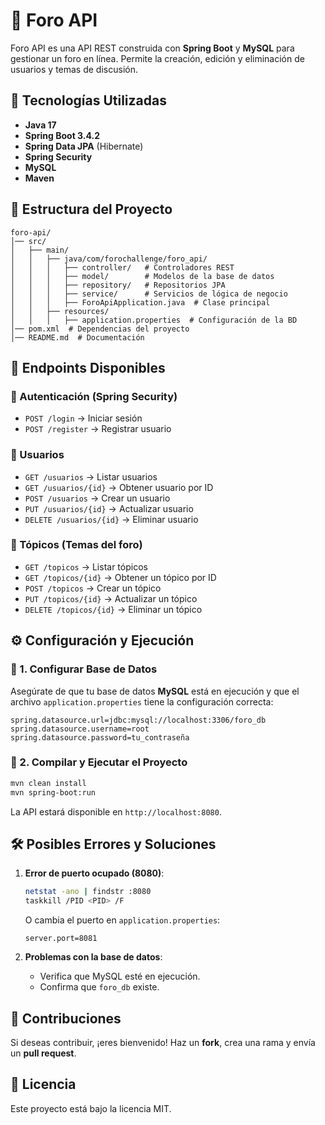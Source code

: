 # 📌 Foro API

Foro API es una API REST construida con **Spring Boot** y **MySQL** para gestionar un foro en línea. Permite la creación, edición y eliminación de usuarios y temas de discusión.

## 🚀 Tecnologías Utilizadas
- **Java 17**
- **Spring Boot 3.4.2**
- **Spring Data JPA** (Hibernate)
- **Spring Security**
- **MySQL**
- **Maven**

## 📂 Estructura del Proyecto
```
foro-api/
│── src/
│   ├── main/
│   │   ├── java/com/forochallenge/foro_api/
│   │   │   ├── controller/   # Controladores REST
│   │   │   ├── model/        # Modelos de la base de datos
│   │   │   ├── repository/   # Repositorios JPA
│   │   │   ├── service/      # Servicios de lógica de negocio
│   │   │   ├── ForoApiApplication.java  # Clase principal
│   │   ├── resources/
│   │   │   ├── application.properties  # Configuración de la BD
│── pom.xml  # Dependencias del proyecto
│── README.md  # Documentación
```

## 📌 Endpoints Disponibles

### 📌 Autenticación (Spring Security)
- `POST /login` → Iniciar sesión
- `POST /register` → Registrar usuario

### 📌 Usuarios
- `GET /usuarios` → Listar usuarios
- `GET /usuarios/{id}` → Obtener usuario por ID
- `POST /usuarios` → Crear un usuario
- `PUT /usuarios/{id}` → Actualizar usuario
- `DELETE /usuarios/{id}` → Eliminar usuario

### 📌 Tópicos (Temas del foro)
- `GET /topicos` → Listar tópicos
- `GET /topicos/{id}` → Obtener un tópico por ID
- `POST /topicos` → Crear un tópico
- `PUT /topicos/{id}` → Actualizar un tópico
- `DELETE /topicos/{id}` → Eliminar un tópico

## ⚙️ Configuración y Ejecución
### 📌 1. Configurar Base de Datos
Asegúrate de que tu base de datos **MySQL** está en ejecución y que el archivo `application.properties` tiene la configuración correcta:
```properties
spring.datasource.url=jdbc:mysql://localhost:3306/foro_db
spring.datasource.username=root
spring.datasource.password=tu_contraseña
```

### 📌 2. Compilar y Ejecutar el Proyecto
```sh
mvn clean install
mvn spring-boot:run
```
La API estará disponible en `http://localhost:8080`.

## 🛠 Posibles Errores y Soluciones
1. **Error de puerto ocupado (8080)**:
   ```sh
   netstat -ano | findstr :8080
   taskkill /PID <PID> /F
   ```
   O cambia el puerto en `application.properties`:
   ```properties
   server.port=8081
   ```

2. **Problemas con la base de datos**:
   - Verifica que MySQL esté en ejecución.
   - Confirma que `foro_db` existe.

## 📝 Contribuciones
Si deseas contribuir, ¡eres bienvenido! Haz un **fork**, crea una rama y envía un **pull request**.

## 📜 Licencia
Este proyecto está bajo la licencia MIT.

